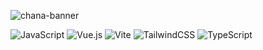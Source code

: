 ![chana-banner](https://user-images.githubusercontent.com/87859354/178324245-5b4fa318-625b-461d-8f97-6e534f35376b.png)

![JavaScript](https://img.shields.io/badge/javascript-%23323330.svg?style=for-the-badge&logo=javascript&logoColor=%23F7DF1E)      ![Vue.js](https://img.shields.io/badge/vuejs-%2335495e.svg?style=for-the-badge&logo=vuedotjs&logoColor=%234FC08D)     ![Vite](https://img.shields.io/badge/vite-%23646CFF.svg?style=for-the-badge&logo=vite&logoColor=white)      ![TailwindCSS](https://img.shields.io/badge/tailwindcss-%2338B2AC.svg?style=for-the-badge&logo=tailwind-css&logoColor=white)      ![TypeScript](https://img.shields.io/badge/typescript-%23007ACC.svg?style=for-the-badge&logo=typescript&logoColor=white)

